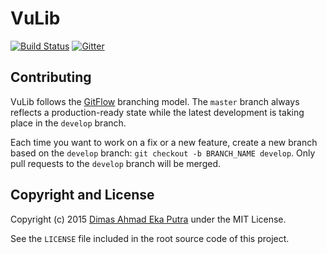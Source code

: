 # VuLib

[![Build Status](https://travis-ci.org/vulib/vulib.svg)](https://travis-ci.org/vulib/vulib)
[![Gitter](https://badges.gitter.im/Join%20Chat.svg)](https://gitter.im/vulib/vulib?utm_source=badge&utm_medium=badge&utm_campaign=pr-badge&utm_content=badge)

## Contributing

VuLib follows the [GitFlow](https://www.atlassian.com/git/tutorials/comparing-workflows/gitflow-workflow) branching model. The `master` branch always reflects a production-ready state while the latest development is taking place in the `develop` branch.

Each time you want to work on a fix or a new feature, create a new branch based on the `develop` branch: `git checkout -b BRANCH_NAME develop`. Only pull requests to the `develop` branch will be merged.

## Copyright and License

Copyright (c) 2015 [Dimas Ahmad Eka Putra](https://github.com/dimasahmad) under the MIT License.

See the `LICENSE` file included in the root source code of this project.
